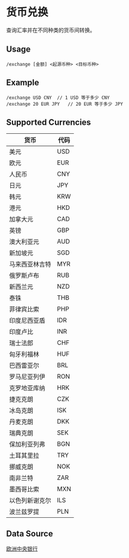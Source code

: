 # 货币兑换

查询汇率并在不同种类的货币间转换。

## Usage

``` 
/exchange [金额] <起源币种> <目标币种>
```

## Example

```
/exchange USD CNY  // 1 USD 等于多少 CNY
/exchange 20 EUR JPY   // 20 EUR 等于多少 JPY
```

## Supported Currencies

| 货币 | 代码 |
| ---- | ---- |
| 美元 | USD |
| 欧元 | EUR |
| 人民币 | CNY |
| 日元 | JPY |
| 韩元 | KRW |
| 港元 | HKD |
| 加拿大元 | CAD |
| 英镑 | GBP |
| 澳大利亚元 | AUD |
| 新加坡元 | SGD |
| 马来西亚林吉特 | MYR |
| 俄罗斯卢布 | RUB |
| 新西兰元 | NZD |
| 泰铢 | THB | 
| 菲律宾比索 | PHP |
| 印度尼西亚盾 | IDR |
| 印度卢比 | INR |
| 瑞士法郎 | CHF |
| 匈牙利福林 | HUF |
| 巴西雷亚尔 | BRL |
| 罗马尼亚列伊 | RON |
| 克罗地亚库纳 | HRK |
| 捷克克朗 | CZK |
| 冰岛克朗 | ISK |
| 丹麦克朗 | DKK | 
| 瑞典克朗 | SEK | 
| 保加利亚列弗 | BGN | 
| 土耳其里拉 | TRY | 
| 挪威克朗 | NOK |
| 南非兰特 | ZAR |
| 墨西哥比索 | MXN |
| 以色列新谢克尔 | ILS |
| 波兰兹罗提 | PLN |

## Data Source

[欧洲中央银行](https://www.ecb.europa.eu/)
